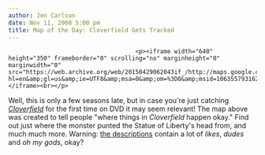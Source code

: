 ```yaml
---
author: Jen Carlson
date: Nov 11, 2008 5:00 pm
title: Map of the Day: Cloverfield Gets Tracked
---
```


	
										<p><iframe width="640" height="350" frameborder="0" scrolling="no" marginheight="0" marginwidth="0" src="https://web.archive.org/web/20150429062043if_/http://maps.google.com/maps/ms?hl=en&amp;gl=us&amp;ie=UTF8&amp;msa=0&amp;om=%3D0&amp;msid=106355793162209761440.00044537c4b75d0503ab1&amp;s=AARTsJpcrER6Cr6BXarOfW1VqdA8Znehow&amp;ll=40.731129,-73.998756&amp;spn=0.091057,0.219727&amp;z=12&amp;output=embed"></iframe><br></p>

<p>Well, this is only a few seasons late, but in case you&apos;re just catching <a href="https://web.archive.org/web/20150429062043/http://www.gothamist.com/tags/cloverfield"><em>Cloverfield</em></a> for the first time on DVD it may seem relevant! The map above was created to tell people &quot;where things in <em>Cloverfield</em> happen okay.&quot; Find out just where the monster punted the Statue of Liberty&apos;s head from, and much much more. Warning: <a href="https://web.archive.org/web/20150429062043/http://maps.google.com/maps/ms?hl=en&amp;gl=us&amp;ie=UTF8&amp;msa=0&amp;om=%3D0&amp;msid=106355793162209761440.00044537c4b75d0503ab1&amp;ll=40.673868,-73.879623&amp;spn=0.372874,0.590515&amp;z=11">the descriptions</a> contain a lot of <em>likes</em>, <em>dudes</em> and <em>oh my gods</em>, okay?</p>					
										
									
				